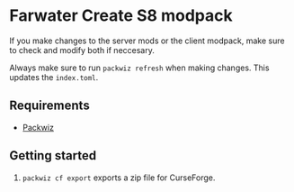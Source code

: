 # Farwater Create S8 modpack

If you make changes to the server mods or the client modpack, make sure to check and modify both if neccesary.

Always make sure to run `packwiz refresh` when making changes. This updates the `index.toml`.

## Requirements

- [Packwiz](https://packwiz.infra.link/tutorials/creating/getting-started/)

## Getting started

1. `packwiz cf export` exports a zip file for CurseForge.
